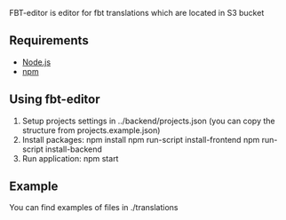 FBT-editor is editor for fbt translations which are located in S3 bucket

## Requirements
* [Node.js](https://nodejs.org/)
* [npm](https://www.npmjs.com/)

## Using fbt-editor
1. Setup projects settings in ../backend/projects.json (you can copy the structure from projects.example.json)
2. Install packages: 
	npm install
	npm run-script install-frontend
	npm run-script install-backend
3. Run application: npm start

## Example
You can find examples of files in ./translations

